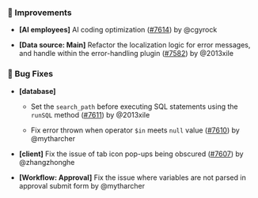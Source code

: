 ### 🚀 Improvements

- **[AI employees]** AI coding optimization ([#7614](https://github.com/nocobase/nocobase/pull/7614)) by @cgyrock

- **[Data source: Main]** Refactor the localization logic for error messages, and handle within the error-handling plugin ([#7582](https://github.com/nocobase/nocobase/pull/7582)) by @2013xile

### 🐛 Bug Fixes

- **[database]**
  - Set the `search_path` before executing SQL statements using the `runSQL` method ([#7611](https://github.com/nocobase/nocobase/pull/7611)) by @2013xile

  - Fix error thrown when operator `$in` meets `null` value ([#7610](https://github.com/nocobase/nocobase/pull/7610)) by @mytharcher

- **[client]** Fix the issue of tab icon pop-ups being obscured ([#7607](https://github.com/nocobase/nocobase/pull/7607)) by @zhangzhonghe

- **[Workflow: Approval]** Fix the issue where variables are not parsed in approval submit form by @mytharcher

